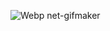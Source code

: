 ![Webp net-gifmaker](https://user-images.githubusercontent.com/19613367/117536586-72b3f780-b019-11eb-9b24-38d980a6be3f.gif)

